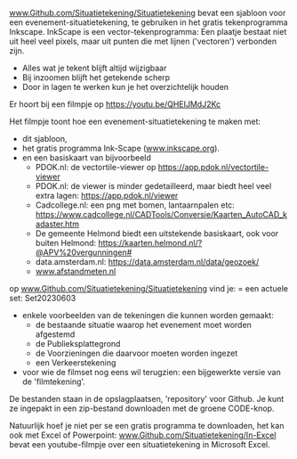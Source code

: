 www.Github.com/Situatietekening/Situatietekening 
 bevat een sjabloon voor een evenement-situatietekening, te gebruiken in het gratis tekenprogramma Inkscape.
 InkScape is een vector-tekenprogramma: Een plaatje bestaat niet uit heel veel pixels, maar uit punten die met lijnen ('vectoren') verbonden zijn.

+  Alles wat je tekent blijft altijd wijzigbaar
+  Bij inzoomen blijft het getekende scherp
+  Door in lagen te werken kun je het overzichtelijk houden


Er hoort bij een filmpje op https://youtu.be/QHEIJMdJ2Kc

Het filmpje toont hoe een evenement-situatietekening te maken met:
- dit sjabloon,
- het gratis programma Ink-Scape (www.inkscape.org).
- en een basiskaart van bijvoorbeeld
    - PDOK.nl: de vectortile-viewer op https://app.pdok.nl/vectortile-viewer
    - PDOK.nl: de viewer is minder gedetailleerd, maar biedt heel veel extra lagen: https://app.pdok.nl/viewer
    - Cadcollege.nl: een png met bomen, lantaarnpalen etc: https://www.cadcollege.nl/CADTools/Conversie/Kaarten_AutoCAD_kadaster.htm
    - De gemeente Helmond biedt een uitstekende basiskaart, ook voor buiten Helmond: https://kaarten.helmond.nl/?@APV%20vergunningen#
    - data.amsterdam.nl: https://data.amsterdam.nl/data/geozoek/
    - www.afstandmeten.nl

op www.Github.com/Situatietekening/Situatietekening  vind je:
= een actuele set: Set20230603
- enkele voorbeelden van de tekeningen die kunnen worden gemaakt:
   - de bestaande situatie waarop het evenement moet worden afgestemd
   - de Publieksplattegrond
   - de Voorzieningen die daarvoor moeten worden ingezet
   - een Verkeerstekening
- voor wie de filmset nog eens wil terugzien: een bijgewerkte versie van de 'filmtekening'.

De bestanden staan in de opslagplaatsen, 'repository' voor Github. Je kunt ze ingepakt in een zip-bestand downloaden met de groene CODE-knop. 

 
Natuurlijk hoef je niet per se een gratis programma te downloaden, het kan ook met Excel of Powerpoint:
www.Github.com/Situatietekening/In-Excel bevat een youtube-filmpje over een situatietekening in Microsoft Excel.

